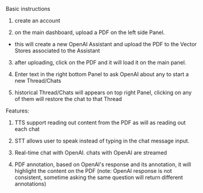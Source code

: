 
Basic instructions
1. create an account 

2. on the main dashboard, upload a PDF on the left side Panel.
  - this will create a new OpenAI Assistant and upload the PDF to the Vector Stores associated to the Assistant

3. after uploading, click on the PDF and it will load it on the main panel.


4. Enter text in the right bottom Panel to ask OpenAI about any to start a new Thread/Chats


5. historical Thread/Chats will appears on top right Panel, clicking on any of them will restore the chat to that Thread




Features:
1. TTS support reading out content from the PDF as will as reading out each chat


2. STT allows user to speak instead of typing in the chat message input.


3. Real-time chat with OpenAI. chats with OpenAI are streamed


4. PDF annotation, based on OpenAI's response and its annotation, it will highlight the content on the PDF 
(note: OpenAI response is not consistent, sometime asking the same question will return different annotations)


